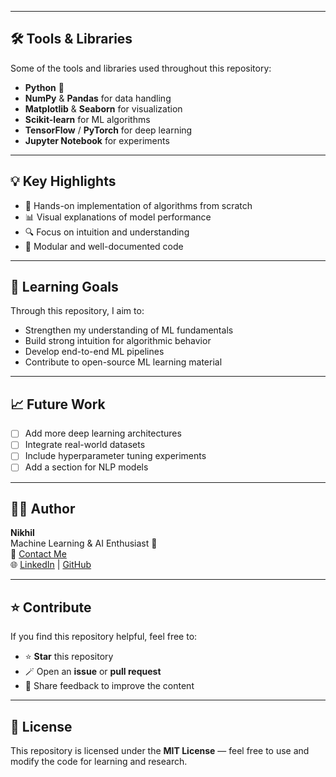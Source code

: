
---

## 🛠️ Tools & Libraries  

Some of the tools and libraries used throughout this repository:  

- **Python** 🐍  
- **NumPy** & **Pandas** for data handling  
- **Matplotlib** & **Seaborn** for visualization  
- **Scikit-learn** for ML algorithms  
- **TensorFlow** / **PyTorch** for deep learning  
- **Jupyter Notebook** for experiments  

---

## 💡 Key Highlights  

- 🧠 Hands-on implementation of algorithms from scratch  
- 📊 Visual explanations of model performance  
- 🔍 Focus on intuition and understanding  
- 🧩 Modular and well-documented code  

---

## 🌱 Learning Goals  

Through this repository, I aim to:  
- Strengthen my understanding of ML fundamentals  
- Build strong intuition for algorithmic behavior  
- Develop end-to-end ML pipelines  
- Contribute to open-source ML learning material  

---

## 📈 Future Work  

- [ ] Add more deep learning architectures  
- [ ] Integrate real-world datasets  
- [ ] Include hyperparameter tuning experiments  
- [ ] Add a section for NLP models  

---

## 🧑‍💻 Author  

**Nikhil**  
Machine Learning & AI Enthusiast 🚀  
📧 [Contact Me](mailto:your-email@example.com)  
🌐 [LinkedIn](https://www.linkedin.com/) | [GitHub](https://github.com/)  

---

## ⭐ Contribute  

If you find this repository helpful, feel free to:  
- ⭐ **Star** this repository  
- 🪄 Open an **issue** or **pull request**  
- 💬 Share feedback to improve the content  

---

## 🏁 License  

This repository is licensed under the **MIT License** — feel free to use and modify the code for learning and research.  
